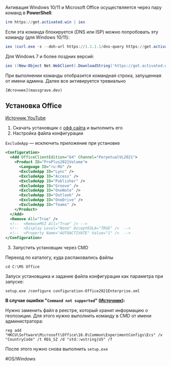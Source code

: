 
Активация Windows 10/11 и Microsoft Office осуществляется через пару команд в **PowerShell**:

```powershell
irm https://get.activated.win | iex
```

Если эта команда блокируется (DNS или ISP) можно попробовать эту команду (для Windows 10/11):

```powershell
iex (curl.exe -s --doh-url https://1.1.1.1/dns-query https://get.activated.win | Out-String)
```

Для Windows 7 и более поздних версий:

```powershell
iex ((New-Object Net.WebClient).DownloadString('https://get.activated.win'))
```

При выполнении команды отобразится командная строка, запущенная от имени админа. Далее все активируется тревиально

`[Источник](massgrave.dev)`

## Установка Office

[Источник YouTube](https://www.youtube.com/watch?v=TA3z0SBkdVQ)

1. Скачать установщик с [офф сайта](https://www.microsoft.com/en-us/download/details.aspx?id=49117) и выполнить его
2. Настройка файла конфигурации

`ExcludeApp` — исключить приложение при установке

```xml
<Configuration>
  <Add OfficeClientEdition="64" Channel="PerpetualVL2021">
    <Product ID="ProPlus2021Volume">
      <Language ID="ru-RU" />
      <ExcludeApp ID="Lync" />
	  <ExcludeApp ID="Access" />
	  <ExcludeApp ID="Publisher" />
	  <ExcludeApp ID="Groove" />
	  <ExcludeApp ID="OneNote" />
	  <ExcludeApp ID="Outlook" />
	  <ExcludeApp ID="OneDrive" />
	  <ExcludeApp ID="Teams" />
    </Product>
  </Add>
  <Remove All="True" />
  <!--  <RemoveMSI All="True" /> -->
  <!--  <Display Level="None" AcceptEULA="TRUE" />  -->
  <!--  <Property Name="AUTOACTIVATE" Value="1" />  -->
</Configuration>
```

3. Запустить установщик через CMD

Переход по каталогу, куда распаковались файлы

```CMD
cd C:\MS Office
```

Запуск установщика и задание файла конфигурации как параметра при запуске:

```CMD
setup.exe /configure configuration-Office2021Enterprise.xml
```

**В случае ошибки "`Command not supported`" ([Источник](https://gravesoft.dev/guides/bypass-russian-geoblock/)):**

Нужно заменить файл в реестре, который хранит информацию о геопозиции. Для этого нужно выполнить команду в CMD от имени администратора:
```CMD
reg add "HKCU\Software\Microsoft\Office\16.0\Common\ExperimentConfigs\Ecs" /v "CountryCode" /t REG_SZ /d "std::wstring|US" /f
```

После этого нужно снова выполнить `setup.exe`

#OS/Windows
